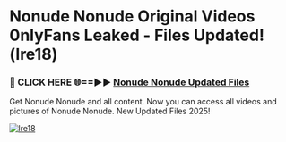 # Nonude Nonude Original Videos 0nlyFans Leaked - Files Updated! (lre18)

<h3>🔴 CLICK HERE 🌐==►► <a href="https://tinyurl.com/y5r63du9" rel="nofollow">Nonude Nonude Updated Files</a></h3>

Get Nonude Nonude and all content. Now you can access all videos and pictures of Nonude Nonude. New Updated Files 2025!

[![lre18](https://i.imgur.com/UVo9nyh.gif)](https://tinyurl.com/y5r63du9)